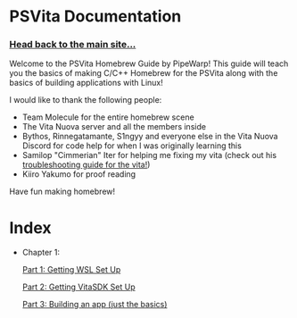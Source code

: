 # PSVita Documentation


### [Head back to the main site...](https://pipewarp.co.uk)



Welcome to the PSVita Homebrew Guide by PipeWarp! This guide will teach you the basics of making C/C++ Homebrew for the PSVita along with the basics of building applications with Linux!


I would like to thank the following people:
- Team Molecule for the entire homebrew scene
- The Vita Nuova server and all the members inside
- Bythos, Rinnegatamante, S1ngyy and everyone else in the Vita Nuova Discord for code help for when I was originally learning this
- Samilop "Cimmerian" Iter for helping me fixing my vita (check out his [troubleshooting guide for the vita!](https://samilops2.gitbook.io/vita-troubleshooting-guide/))
- Kiiro Yakumo for proof reading


Have fun making homebrew!
# Index
* Chapter 1:


  [Part 1: Getting WSL Set Up](https://docs.pipewarp.co.uk/vita-docs/chapter-1/part-1/)
  
  
  [Part 2: Getting VitaSDK Set Up](https://docs.pipewarp.co.uk/vita-docs/chapter-1/part-2/)
  
  
  [Part 3: Building an app (just the basics)](https://docs.pipewarp.co.uk/vita-docs/chapter-1/part-3/)